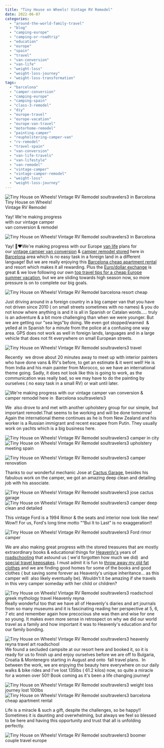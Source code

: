 ```yaml
---
title: "Tiny House on Wheels! Vintage RV Remodel"
date: 2022-06-07
categories: 
  - "around-the-world-family-travel"
  - "blog"
  - "camping-europe"
  - "camping-or-roadtrip"
  - "education"
  - "europe"
  - "spain"
  - "travel"
  - "van-conversion"
  - "van-life"
  - "weight-loss"
  - "weight-loss-journey"
  - "weight-loss-transformation"
tags: 
  - "barcelona"
  - "camper-conversion"
  - "camping-europe"
  - "camping-spain"
  - "class-3-remodel"
  - "diy"
  - "europe-travel"
  - "europe-vacation"
  - "europe-van-travel"
  - "motorhome-remodel"
  - "painting-camper"
  - "reupholstering-camper-van"
  - "rv-remodel"
  - "travel-spain"
  - "van-conversion"
  - "van-life-travels"
  - "van-lifestyle"
  - "van-remodel"
  - "vintage-camper"
  - "vintage-camper-remodel"
  - "weight-loss"
  - "weight-loss-journey"
---
```


[](https://pub-ac94b3f306b24c0dba4238943c97f2e1.r2.dev/6a00e5502a9507883302a30d3e048b200b-768x576-1.jpg)![Tiny House on Wheels! Vintage RV Remodel  soultravelers3 in Barcelona ](https://pub-ac94b3f306b24c0dba4238943c97f2e1.r2.dev/6a00e5502a9507883302a30d3dd349200b-1536x1149-1.jpg)[](https://pub-ac94b3f306b24c0dba4238943c97f2e1.r2.dev/6a00e5502a9507883302a308d628a9200c-1536x1160-1.jpg)Tiny House on Wheels!  
Vintage RV Remodel  
  
Yay! We're making progress  
with our vintage camper  
van conversion & remodel 

<!--more-->

![Tiny House on Wheels! Vintage RV Remodel  soultravelers3 in Barcelona ](https://pub-ac94b3f306b24c0dba4238943c97f2e1.r2.dev/6a00e5502a9507883302a30d3dd257200b-scaled-1.jpg)  
  
  
Yay! 🚐❤️We're making progress with our Europe [van life](https://pub-ac94b3f306b24c0dba4238943c97f2e1.r2.dev/2022/01/americans-van-life-in-europe-2022.html#more) plans for our [vintage camper van conversion](https://pub-ac94b3f306b24c0dba4238943c97f2e1.r2.dev/2022/03/camper-van-renovation-vanlife-begins-again.html#more) & [camper remodel stored](https://pub-ac94b3f306b24c0dba4238943c97f2e1.r2.dev/2022/02/storing-a-van-rv-camper-in-europe-vanlife-solutions-.html#more) here in [Barcelona](https://pub-ac94b3f306b24c0dba4238943c97f2e1.r2.dev/2022/04/21-of-the-best-things-to-do-in-barcelona-in-2022.html#more) area which is no easy task in a foreign land in a different language! But we are really enjoying this [Barcelona cheap apartment rental](https://pub-ac94b3f306b24c0dba4238943c97f2e1.r2.dev/2022/05/cheap-furnished-rentals-in-barcelona-beach-resort.html#more) and resort which makes it all rewarding. Plus the [Euro/dollar exchange](https://pub-ac94b3f306b24c0dba4238943c97f2e1.r2.dev/2022/05/-eurodollar-best-year-to-visit-europe-in-decades-.html#more) is great & we love following our own [top travel tips for a cheap Europe summer vacation](https://pub-ac94b3f306b24c0dba4238943c97f2e1.r2.dev/2022/04/top-tips-for-planning-a-summer-trip-to-europe-2022-cheaply.html#more), but we are sliding towards high season now, so more pressure is on to complete our big goals.   
  
![Tiny House on Wheels! Vintage RV Remodel  barcelona resort cheap ](https://pub-ac94b3f306b24c0dba4238943c97f2e1.r2.dev/6a00e5502a9507883302a2eec69a5e200d.jpg)  
  
Just driving around in a foreign country in a big camper van that you have not driven since 2010 ( on small streets sometimes with no names) & you do not know where anything is and it is all in Spanish or Catalan words..... truly is an adventure & a bit more challenging than when we were younger. But we are getting our "sea legs"by doing. We even got stopped/warned  & yelled at in Spanish for a minute from the police at a confusing one way area. GPS does not work as well in foreign lands, languages and in a large vehicle that does not fit everywhere on small European streets.   
  
![Tiny House on Wheels! Vintage RV Remodel  soultravelers3 travel ](https://pub-ac94b3f306b24c0dba4238943c97f2e1.r2.dev/6a00e5502a9507883302a2eec69a14200d.jpg)  
  
Recently  we drove about 20 minutes away to meet up with interior painters who have done vans & RV's before, to get an estimate & it went well! He is from India and his main painter from Morocco, so we have an international theme going. Sadly, it does not look like this is going to work, as the communication was really bad, so we may have to do the painting by ourselves ( no easy task in a small RV) or wait until later.   
  
![We're making progress with our vintage camper van conversion & camper remodel here in  Barcelona soultravelers3](https://pub-ac94b3f306b24c0dba4238943c97f2e1.r2.dev/6a00e5502a9507883302a308d09725200c.jpg)  
  
We  also drove to and met with another upholstery group for our simple, but important remodel.That seems to be working and will be done tomorrow! Again the international theme continues as he is from New Zealand and his worker is a Russian immigrant and recent escapee from Putin. They usually work on yachts which is a big business here.   
  
![Tiny House on Wheels! Vintage RV Remodel soultravelers3 camper in city](https://pub-ac94b3f306b24c0dba4238943c97f2e1.r2.dev/6a00e5502a9507883302a308d09746200c.jpg)  
![Tiny House on Wheels! Vintage RV Remodel soultravelers3 upholstery meeting spain](https://pub-ac94b3f306b24c0dba4238943c97f2e1.r2.dev/6a00e5502a9507883302a308d09764200c.jpg)  
  
![Tiny House on Wheels! Vintage RV Remodel soultravelers3 camper renovation ](https://pub-ac94b3f306b24c0dba4238943c97f2e1.r2.dev/6a00e5502a9507883302a308d0978b200c.jpg)  
  
Thanks to our wonderful mechanic Jose at [Cactus Garage](https://www.cactusgarage.es), besides his fabulous work on the camper, we got an amazing deep clean and detailing job with his associate.   
  
  
![Tiny House on Wheels! Vintage RV Remodel  soultravelers3 jose cactus garage](https://pub-ac94b3f306b24c0dba4238943c97f2e1.r2.dev/6a00e5502a9507883302a30d3e020b200b.jpg)  
![Tiny House on Wheels! Vintage RV Remodel soultravelers3 camper deep clean and detailed ](https://pub-ac94b3f306b24c0dba4238943c97f2e1.r2.dev/6a00e5502a9507883302a308d09992200c.jpg)  
  
This vintage Ford is a 1994 Rimor & the seats and interior now look like new! Wow!! For us, Ford's long time motto "“Bui lt to Last” is no exaggeration!!  
  
![Tiny House on Wheels! Vintage RV Remodel  soultravelers3 Ford rimor camper ](https://pub-ac94b3f306b24c0dba4238943c97f2e1.r2.dev/6a00e5502a9507883302a30d3e02a8200b.jpg)  
  
We are also making great progress with the stored treasures that are mostly extraordinary books & educational things for [Heavenly's](https://www.heavenlyreyna.com) years of [roadschooling](https://pub-ac94b3f306b24c0dba4238943c97f2e1.r2.dev/2010/03/long-term-family-travel-homeschool-roadschool-world-school-digitalnomad-lifestyle-design-virtual-.html) that astound us ( we'd forgotten how much we did)  and [special travel keepsakes](https://pub-ac94b3f306b24c0dba4238943c97f2e1.r2.dev/2022/05/travel-memories-from-around-the-world-roadschooling-.html). I must admit it is fun to [throw away my old fat clothes](https://pub-ac94b3f306b24c0dba4238943c97f2e1.r2.dev/2022/06/my-weight-journey-down-135lbs-612-kilos.html#more) and we are finding good homes for some of the books and good clothes ( but saving some forever as Heavenly's unique inheritance... as this camper will  also likely eventually be). Wouldn't it be amazing if she travels in this very camper someday with her child or children?  
  
![Tiny House on Wheels! Vintage RV Remodel  soultravelers3 roadschool greek mythology travel Heavenly reyna](https://pub-ac94b3f306b24c0dba4238943c97f2e1.r2.dev/6a00e5502a9507883302a308d09a10200c.jpg)  
Really wonderful too that we have all of Heavenly's diaries and art journals from so many museums and it is fascinating reading her perspective at 5, 6, 7 etc and remember again how precocious she was then and wise for one so young. It makes even more sense in retrospect on why we did our world travel as a family and how important it was to Heavenly's education and for our family bonding.   
  
![Tiny House on Wheels! Vintage RV Remodel  soultravelers3 heavenly reyna travel art roadschool](https://pub-ac94b3f306b24c0dba4238943c97f2e1.r2.dev/6a00e5502a9507883302a2eec69cc8200d.jpg)  
We found a secluded campsite at our resort here and booked it, so it is ready for us to finish up and enjoy ourselves before we are off to Bulgaria, Croatia & Montenegro starting in August and onto  fall travel plans.  In between the work, we are enjoying the beauty here everywhere on our daily walks & bike rides and I've lost 135lbs ( 61.2 kilos) now, so quite a miracle for a women over 50!! Book coming as it's been a life changing journey!  
  
![Tiny House on Wheels! Vintage RV Remodel soultravelers3 weight loss journey lost 100lbs](https://pub-ac94b3f306b24c0dba4238943c97f2e1.r2.dev/6a00e5502a9507883302a2eec69dc7200d.jpg)  
![Tiny House on Wheels! Vintage RV Remodel soultravelers3 barcelona cheap apartment rental ](https://pub-ac94b3f306b24c0dba4238943c97f2e1.r2.dev/6a00e5502a9507883302a30d3e048b200b.jpg)  
  
Life is a miracle & such a gift, despite the challenges, so be happy!! Sometimes it is daunting and overwhelming, but always we feel so blessed to be here and having this opportunity and trust that all is unfolding perfectly.  

![Tiny House on Wheels! Vintage RV Remodel  soultravelers3 boomer couple travel europe ](https://pub-ac94b3f306b24c0dba4238943c97f2e1.r2.dev/6a00e5502a9507883302a30d3e0458200b.jpg)
